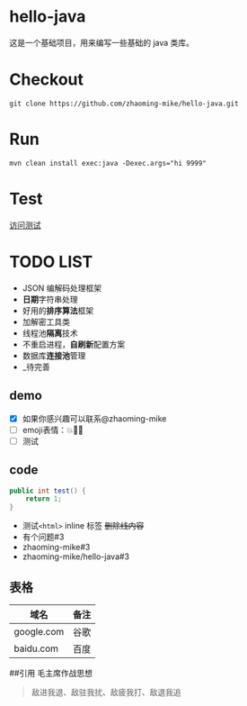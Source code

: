 # hello-java

这是一个基础项目，用来编写一些基础的 java 类库。

# Checkout

`git clone https://github.com/zhaoming-mike/hello-java.git`

# Run

`mvn clean install exec:java -Dexec.args="hi 9999"`

# Test

[访问测试](http://localhost:9999/hi?github.com=http://github.com "access github.com")

# TODO LIST

* JSON 编解码处理框架
* **日期**字符串处理
* 好用的**排序算法**框架
* 加解密工具类
* 线程池**隔离**技术
* 不重启进程，**自刷新**配置方案
* 数据库**连接池**管理
* _待完善


## demo
- [x] 如果你感兴趣可以联系@zhaoming-mike
- [ ] emoji表情：:boom::pineapple::iphone:
- [ ] 测试

## code
```java
public int test() {
	return 1;
}
```

- 测试`<html>` inline 标签 ~~删除线内容~~
- 有个问题#3
- zhaoming-mike#3
- zhaoming-mike/hello-java#3

## 表格

域名|备注
----------|----
google.com|谷歌
baidu.com|百度

##引用
毛主席作战思想
>敌进我退、敌驻我扰、敌疲我打、敌退我追

